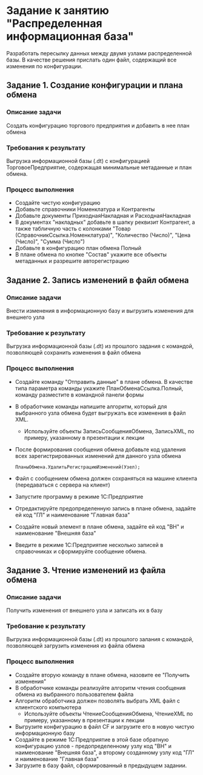 # Задание к занятию "Распределенная информационная база"

Разработать пересылку данных между двумя узлами распределенной базы.
В качестве решения прислать один файл, содержащий все изменения по конфигурации.

## Задание 1. Создание конфигурации и плана обмена

### Описание задачи

Создать конфигурацию торгового предприятия и добавить в нее план обмена

### Требования к результату

Выгрузка информационной базы (.dt) с конфигурацией ТорговоеПредприятие, содержащая минимальные метаданные и план обмена.

### Процесс выполнения

* Создайте чистую конфигурацию
* Добавьте справочники Номенклатура и Контрагенты
* Добавьте документы ПриходнаяНакладная и РасходнаяНакладная
* В документах "накладных" добавьте в шапку реквизит Контрагент, а также табличную часть с колонками "Товар (СправочникСсылка.Номенклатура)", "Количество (Число)", "Цена (Число)", "Сумма (Число")
* Добавьте в конфигурацию план обмена Полный
* В плане обмена по кнопке "Состав" укажите все объекты метаданных и разрешите авторегистрацию

## Задание 2. Запись изменений в файл обмена

### Описание задачи

Внести изменения в информационную базу и выгрузить изменения для внешнего узла

### Требование к результату

Выгрузка информационной базы (.dt) из прошлого задания с командой, позволяющей сохранить изменения в файл обмена

### Процесс выполнения

* Создайте команду "Отправить данные" в плане обмена. В качестве типа параметра команды укажите ПланОбменаСсылка.Полный, команду разместите в командной панели формы
* В обработчике команды напишите алгоритм, который для выбранного узла обмена будет выгружать все изменения в файл XML.
	* Используйте объекты ЗаписьСообщенияОбмена, ЗаписьXML, по примеру, указанному в презентации к лекции
* После формирования сообщения обмена добавьте код удаления всех зарегистрированных изменений для данного узла обмена
	```bsl
	ПланыОбмена.УдалитьРегистрациюИзменений(Узел);
	```

* Файл с сообщением обмена должен сохраняться на машине клиента (передаваться с сервера на клиент)
* Запустите программу в режиме 1С:Предприятие
* Отредактируйте предопределенную запись в плане обмена, задайте ей код "ГЛ" и наименование "Главная база"
* Создайте новый элемент в плане обмена, задайте ей код "ВН" и наименование "Внешняя база"
* Введите в режиме 1С:Предприятие несколько записей в справочниках и сформируйте сообщение обмена.

## Задание 3. Чтение изменений из файла обмена

### Описание задачи

Получить изменения от внешнего узла и записать их в базу

### Требование к результату

Выгрузка информационной базы (.dt) из прошлого залания с командой, позволяющей загрузить изменения из файла обмена

### Процесс выполнения

* Создайте вторую команду в плане обмена, назовите ее "Получить изменения"
* В обработчике команды реализуйте алгоритм чтения сообщения обмена из выбранного пользователем файла
* Алгоритм обработчика должен позволять выбрать XML файл с клиентского компьютера
	* Используйте объекты ЧтениеСообщенияОбмена, ЧтениеXML по примеру, указанному в презентации к лекции
* Выгрузите конфигурацию в файл CF и загрузите его в новую чистую информационную базу
* Создайте в режиме 1С:Предприятие в этой базе обратную конфигурацию узлов - предопределенному узлу код "ВН" и наименование "Внешняя база", а второму созданному узлу код "ГЛ" и наименование "Главная база"
* Загрузите в базу файл, сформированный в предыдущем задании.
